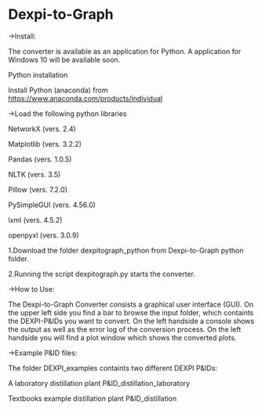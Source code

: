 # Dexpi-to-Graph
->Install:

The converter is available as an application for Python. A application for Windows 10 will be available soon.

Python installation

Install Python (anaconda) from https://www.anaconda.com/products/individual

->Load the following python libraries

NetworkX (vers. 2.4) 

Matplotlib (vers. 3.2.2) 

Pandas (vers. 1.0.5) 

NLTK (vers. 3.5) 

Pillow (vers. 7.2.0) 

PySimpleGUI (vers. 4.56.0) 

lxml (vers. 4.5.2) 

openpyxl (vers. 3.0.9) 


1.Download the folder dexpitograph_python from Dexpi-to-Graph python folder.

2.Running the script dexpitograph.py starts the converter.

->How to Use:

The Dexpi-to-Graph Converter consists a graphical user interface (GUI). On the upper left side you find a bar to browse the input folder, which containts the DEXPI-P&IDs you want to convert. On the left handside a console shows the output as well as the error log of the conversion process. On the left handside you will find a plot window which shows the converted plots.



->Example P&ID files:

The folder DEXPI_examples containts two different DEXPI P&IDs:

A laboratory distillation plant P&ID_distillation_laboratory 

Textbooks example distillation plant P&ID_distillation 
